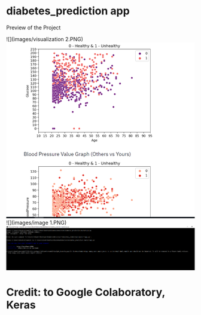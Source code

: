 # diabetes_prediction app
Preview of the Project

![](images/visualization 2.PNG)
![](images/visualization.PNG)
![](images/image 1.PNG)
![](images/Capture.PNG)

# Credit: to Google Colaboratory, Keras
